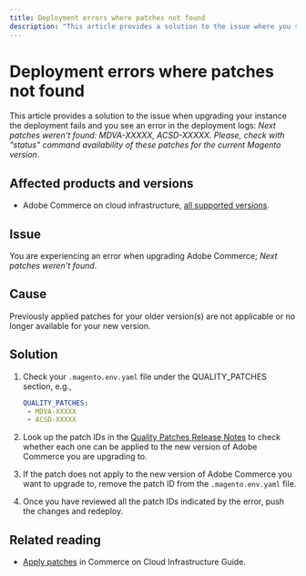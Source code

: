 ```yaml
---
title: Deployment errors where patches not found
description: "This article provides a solution to the issue where you see an error *Next patches weren't found: MDVA-XXXXX, ACSD-XXXXX. Please, check with 'status' command availability of these patches for the current Magento version*."
---
```


# Deployment errors where patches not found

This article provides a solution to the issue when upgrading your instance the deployment fails and you see an error in the deployment logs: *Next patches weren't found: MDVA-XXXXX, ACSD-XXXXX. Please, check with "status" command availability of these patches for the current Magento version*.

## Affected products and versions

* Adobe Commerce on cloud infrastructure, [all supported versions](https://magento.com/sites/default/files/magento-software-lifecycle-policy.pdf).


## Issue

You are experiencing an error when upgrading Adobe Commerce; *Next patches weren't found*.

## Cause

Previously applied patches for your older version(s) are not applicable or no longer available for your new version.

## Solution

1. Check your `.magento.env.yaml` file under the QUALITY_PATCHES section, e.g.,

      ```yaml
      QUALITY_PATCHES:
       - MDVA-XXXXX
       - ACSD-XXXXX
      ```
      
1. Look up the patch IDs in the [Quality Patches Release Notes](/docs/commerce-operations/tools/quality-patches-tool/release-notes.html) to check whether each one can be applied to the new version of Adobe Commerce you are upgrading to. 
1. If the patch does not apply to the new version of Adobe Commerce you want to upgrade to, remove the patch ID from the `.magento.env.yaml` file.
1. Once you have reviewed all the patch IDs indicated by the error, push the changes and redeploy. 

## Related reading

* [Apply patches](/docs/commerce-cloud-service/user-guide/develop/upgrade/apply-patches.html?lang=en#apply-a-patch-in-a-local-environment) in Commerce on Cloud Infrastructure Guide.

